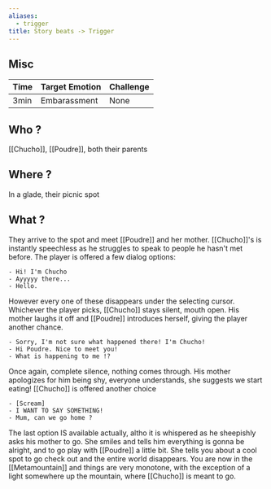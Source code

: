 ```yaml
---
aliases:
  - trigger
title: Story beats -> Trigger
---
```

## Misc
| Time | Target Emotion | Challenge |
| ---- | -------------- | --------- |
| 3min | Embarassment   | None      |
## Who ?
[[Chucho]], [[Poudre]], both their parents
## Where ?
In a glade, their picnic spot
## What ?
They arrive to the spot and meet [[Poudre]] and her mother. [[Chucho]]'s is instantly speechless as he struggles to speak to people he hasn't met before. The player is offered a few dialog options: 

	- Hi! I'm Chucho
	- Ayyyyy there...
	- Hello.

However every one of these disappears under the selecting cursor. Whichever the player picks, [[Chucho]] stays silent, mouth open. His mother laughs it off and [[Poudre]] introduces herself, giving the player another chance.

	- Sorry, I'm not sure what happened there! I'm Chucho!
	- Hi Poudre. Nice to meet you!
	- What is happening to me !?

Once again, complete silence, nothing comes through. His mother apologizes for him being shy, everyone understands, she suggests we start eating! [[Chucho]] is offered another choice

	- [Scream]
	- I WANT TO SAY SOMETHING!
	- Mum, can we go home ?

The last option IS available actually, altho it is whispered as he sheepishly asks his mother to go. She smiles and tells him everything is gonna be alright, and to go play with [[Poudre]] a little bit. She tells you about a cool spot to go check out and the entire world disappears. You are now in the [[Metamountain]] and things are very monotone, with the exception of a light somewhere up the mountain, where [[Chucho]] is meant to go.